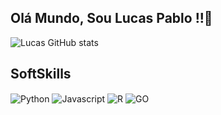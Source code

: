 ## Olá Mundo, Sou Lucas Pablo !!👋

![Lucas GitHub stats](https://github-readme-stats.vercel.app/api?username=lucasbig6&show_icons=true&theme=dracula)

## SoftSkills

<div style="display: inline_block"<br/>
  <img align="center" alt="Python" src="https://img.shields.io/badge/Python-3776AB?style=for-the-badge&logo=python&logoColor=white"/>

  <img align="center" alt="Javascript" src="https://img.shields.io/badge/JavaScript-F7DF1E?style=for-the-badge&logo=javascript&logoColor=black"/>

  <img align="center" alt="R" src="https://img.shields.io/badge/R-276DC3?style=for-the-badge&logo=r&logoColor=white"/>

  <img align="center" alt="GO" src="https://img.shields.io/badge/Go-00ADD8?style=for-the-badge&logo=go&logoColor=white"/>
  
</div><br/>



